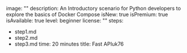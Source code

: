 image: ""
description: An Introductory scenario for Python developers to explore the basics of Docker Compose
isNew: true
isPremium: true
isAvailable: true
level: beginner
license: ""
steps:
- step1.md
- step2.md
- step3.md
time: 20 minutes
title: Fast APIuk76

